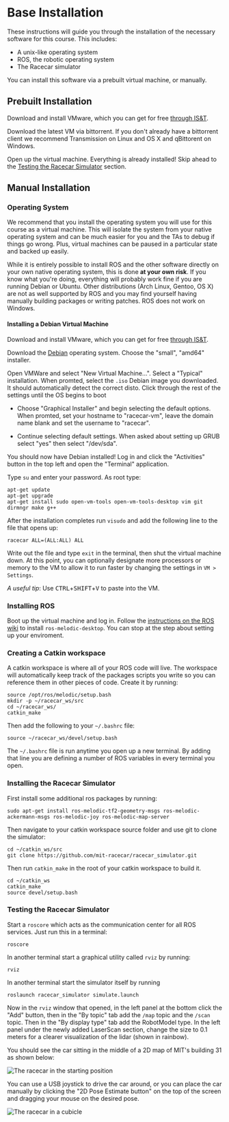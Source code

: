 # Base Installation

These instructions will guide you through the installation of the necessary software for this course.
This includes:

- A unix-like operating system
- ROS, the robotic operating system
- The Racecar simulator

You can install this software via a prebuilt virtual machine, or manually.

## Prebuilt Installation

Download and install VMware, which you can get for free [through IS&T](https://ist.mit.edu/vmware-fusion).

Download the latest VM via bittorrent. If you don't already have a bittorrent client we recommend Transmission on Linux and OS X and qBittorent on Windows.

Open up the virtual machine. Everything is already installed! Skip ahead to the 
[Testing the Racecar Simulator](#testing-the-racecar-simulator) section.

## Manual Installation

### Operating System

We recommend that you install the operating system you will use for this course as a virtual machine.
This will isolate the system from your native operating system and can be much easier for you and the TAs to debug if things go wrong.
Plus, virtual machines can be paused in a particular state and backed up easily.

While it is entirely possible to install ROS and the other software directly on your own native operating system, this is done **at your own risk**.
If you know what you're doing, everything will probably work fine if you are running Debian or Ubuntu.
Other distributions (Arch Linux, Gentoo, OS X) are not as well supported by ROS and you may find yourself having manually building packages or writing patches.
ROS does not work on Windows.

#### Installing a Debian Virtual Machine

Download and install VMware, which you can get for free [through IS&T](https://ist.mit.edu/vmware-fusion).

Download the [Debian](https://www.debian.org/distrib/netinst) operating system. Choose the "small", "amd64" installer.

Open VMWare and select "New Virtual Machine...". Select a "Typical" installation. When promted, select the ```.iso``` Debian image you downloaded. It should automatically detect the correct disto. Click through the rest of the settings until the OS begins to boot

- Choose "Graphical Installer" and begin selecting the default options. When promted, set your hostname to "racecar-vm", leave the domain name blank and set the username to "racecar".

- Continue selecting default settings. When asked about setting up GRUB select "yes" then select "/dev/sda".

You should now have Debian installed! Log in and click the "Activities" button in the top left and open the "Terminal" application.

Type ```su``` and enter your password. As root type:

    apt-get update
    apt-get upgrade
    apt-get install sudo open-vm-tools open-vm-tools-desktop vim git dirmngr make g++

After the installation completes run ```visudo``` and add the following line to the file that opens up:

    racecar ALL=(ALL:ALL) ALL

Write out the file and type ```exit``` in the terminal, then shut the virtual machine down. At this point, you can optionally designate more processors or memory to the VM to allow it to run faster by changing the settings in ```VM > Settings```.

*A useful tip*: Use <kbd>CTRL</kbd>+<kbd>SHIFT</kbd>+<kbd>V</kbd> to paste into the VM.

### Installing ROS

Boot up the virtual machine and log in. Follow the [instructions on the ROS wiki](http://wiki.ros.org/melodic/Installation/Debian)
to install ```ros-melodic-desktop```. You can stop at the step about setting up your enviroment.

### Creating a Catkin workspace

A catkin workspace is where all of your ROS code will live. The workspace will automatically keep track of the packages scripts you write so you can reference them in other pieces of code. Create it by running:

    source /opt/ros/melodic/setup.bash
    mkdir -p ~/racecar_ws/src
    cd ~/racecar_ws/
    catkin_make

Then add the following to your ```~/.bashrc``` file:

    source ~/racecar_ws/devel/setup.bash

The ```~/.bashrc``` file is run anytime you open up a new terminal. By adding that line you are defining a number of ROS variables in every terminal you open.

### Installing the Racecar Simulator

First install some additional ros packages by running:

    sudo apt-get install ros-melodic-tf2-geometry-msgs ros-melodic-ackermann-msgs ros-melodic-joy ros-melodic-map-server

Then navigate to your catkin workspace source folder and use git to clone the simulator:

    cd ~/catkin_ws/src
    git clone https://github.com/mit-racecar/racecar_simulator.git

Then run ```catkin_make``` in the root of your catkin workspace to build it.

    cd ~/catkin_ws
    catkin_make
    source devel/setup.bash

### Testing the Racecar Simulator

Start a ```roscore``` which acts as the communication center for all ROS services. Just run this in a terminal:

    roscore

In another terminal start a graphical utility called ```rviz``` by running:

    rviz

In another terminal start the simulator itself by running

    roslaunch racecar_simulator simulate.launch

Now in the ```rviz``` window that opened, in the left panel at the bottom click the "Add" button, then in the "By topic" tab add the ```/map``` topic and the ```/scan``` topic.
Then in the "By display type" tab add the RobotModel type.
In the left panel under the newly added LaserScan section, change the size to 0.1 meters for a clearer visualization of the lidar (shown in rainbow).

You should see the car sitting in the middle of a 2D map of MIT's building 31 as shown below:

![The racecar in the starting position](https://raw.githubusercontent.com/mit-racecar/racecar_simulator/master/media/racecar_simulator_rviz_1.png)

You can use a USB joystick to drive the car around, or you can place the car manually by clicking the "2D Pose Estimate button" on the top of the screen and dragging your mouse on the desired pose.

![The racecar in a cubicle](https://raw.githubusercontent.com/mit-racecar/racecar_simulator/master/media/racecar_simulator_rviz_2.png)
